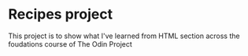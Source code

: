 # Recipes project

This project is to show what I've learned from HTML section across the foudations course of The Odin Project